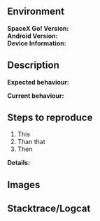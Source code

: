 ## Environment

**SpaceX Go! Version:**  <!-- Add branch if necessary -->  
**Android Version:**  <!-- If customize ROM, write which -->  
**Device Information:**  <!-- Manufacturer and model -->  

## Description

**Expected behaviour:** 

**Current behaviour:** 

## Steps to reproduce

1. This
2. Than that
3. Then

**Details:**

## Images <!-- if available, else delete -->  

## Stacktrace/Logcat <!-- if available, else delete -->  
